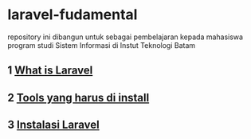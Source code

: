 # laravel-fudamental
repository ini dibangun untuk sebagai pembelajaran kepada mahasiswa program studi Sistem Informasi di Instut Teknologi Batam
## 1 [What is Laravel](https://github.com/Muhamadzulfikar/laravel-fudamental/blob/main/01-what%20is%20laravel.md)
## 2 [Tools yang harus di install](https://github.com/Muhamadzulfikar/laravel-fudamental/blob/main/02-tools%20yang%20harus%20di%20install.md)
## 3 [Instalasi Laravel](https://github.com/Muhamadzulfikar/laravel-fudamental/blob/main/03-menginstall%20laravel.md)

